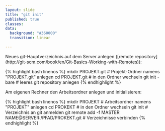 ```yaml
---
layout: slide
title: "git init"
published: true
classes:
data:
  background: "#360000"
  transition: linear

---
```


<div markdown="1" class="fragment">
Neues git-Hauptverzeichnis auf dem Server anlegen
([remote repository](http://git-scm.com/book/en/Git-Basics-Working-with-Remotes)):

{% highlight bash linenos %}
mkdir PROJEKT.git # Projekt-Ordner namens "PROJEKT.git" anlegen
cd PROJEKT.git    # in den Ordner wechseln
git init -bare    # leeres git repository anlegen
{% endhighlight %}
</div>

<div markdown="1" class="fragment">
Am eigenen Rechner den Arbeitsordner anlegen und initialisieren:

{% highlight bash linenos %}
mkdir PROJEKT # Arbeitsordner namens "PROJEKT" anlegen
cd PROKEKT    # in den Ordner wechseln
git init      # Verzeichnis an git anmelden
git remote add -f MASTER NAME@SERVER:/PFAD/PROKEKT.git
              # Verzeichnisse verbinden
{% endhighlight %}
</div>
